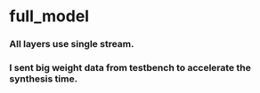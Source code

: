# full_model
### All layers use single stream.
### I sent big weight data from testbench to accelerate the synthesis time.
